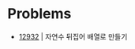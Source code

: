 # Problems

- [12932](https://programmers.co.kr/learn/courses/30/lessons/12932?language=java) | 자연수 뒤집어 배열로 만들기